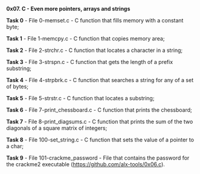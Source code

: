 **0x07. C - Even more pointers, arrays and strings**

**Task 0** - File 0-memset.c - C function that fills memory with a constant byte;

**Task 1** - File 1-memcpy.c - C function that copies memory area;

**Task 2** - File 2-strchr.c - C function that locates a character in a string;

**Task 3** - File 3-strspn.c - C function that gets the length of a prefix substring;

**Task 4** - File 4-strpbrk.c - C function that searches a string for any of a set of bytes;

**Task 5** - File 5-strstr.c - C function that locates a substring;

**Task 6** - File 7-print_chessboard.c - C function that prints the chessboard;

**Task 7** - File 8-print_diagsums.c - C function that prints the sum of the two diagonals of a square matrix of integers;

**Task 8** - File 100-set_string.c - C function that sets the value of a pointer to a char;

**Task 9** - File 101-crackme_password - File that contains the password for the crackme2 executable (https://github.com/alx-tools/0x06.c).